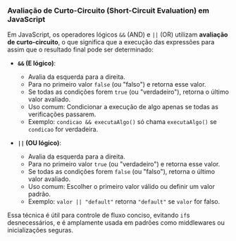 ### Avaliação de Curto-Circuito (Short-Circuit Evaluation) em JavaScript

Em JavaScript, os operadores lógicos `&&` (AND) e `||` (OR) utilizam **avaliação de curto-circuito**, o que significa que a execução das expressões para assim que o resultado final pode ser determinado:

- **`&&` (E lógico)**:
  - Avalia da esquerda para a direita.
  - Para no primeiro valor `false` (ou "falso") e retorna esse valor.
  - Se todas as condições forem `true` (ou "verdadeiro"), retorna o último valor avaliado.
  - Uso comum: Condicionar a execução de algo apenas se todas as verificações passarem.
  - Exemplo: `condicao && executaAlgo()` só chama `executaAlgo()` se `condicao` for verdadeira.

- **`||` (OU lógico)**:
  - Avalia da esquerda para a direita.
  - Para no primeiro valor `true` (ou "verdadeiro") e retorna esse valor.
  - Se todas as condições forem `false` (ou "falso"), retorna o último valor avaliado.
  - Uso comum: Escolher o primeiro valor válido ou definir um valor padrão.
  - Exemplo: `valor || "default"` retorna `"default"` se `valor` for falso.

Essa técnica é útil para controle de fluxo conciso, evitando `if`s desnecessários, e é amplamente usada em padrões como middlewares ou inicializações seguras.